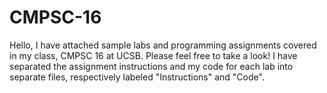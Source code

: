 # CMPSC-16

Hello, I have attached sample labs and programming assignments covered in my class, CMPSC 16 at UCSB. Please feel free to take a look! I have separated the assignment instructions and my code for each lab into separate files, respectively labeled "Instructions" and "Code".
